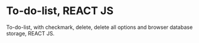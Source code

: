 # To-do-list, REACT JS

To-do-list, with checkmark, delete, delete all options and browser database storage, REACT JS.


